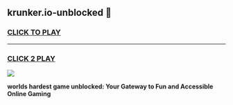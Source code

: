 
## krunker.io-unblocked 👋
<h3>
<a href="https://premium.freeplayer.one?title=krunker.io-unblocked&ref=14F">CLICK TO PLAY</a></h3>
<hr>

<h3>
<a href="https://premium.freeplayer.one?title=krunker.io-unblocked&ref=14F">CLICK 2 PLAY</a>
  
</h3>

<a href="https://premium.freeplayer.one?title=krunker.io-unblocked&ref=12F/"><img src="https://clearcache.store/games.png"></a>


**worlds hardest game unblocked: Your Gateway to Fun and Accessible Online Gaming**
